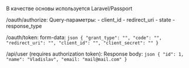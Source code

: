 В качестве основы используется Laravel/Passport

/oauth/authorize:
Query-параметры:
    - client_id
    - redirect_uri
    - state
    - response_type

/oauth/token:
form-data:
    ```json
    {
        "grant_type": "",
        "code": "",
        "redirect_uri": "",
        "client_id": "",
        "client_secret": ""
    }
    ```

/api/user (requires authorization token):
Response body: 
    ```json
    {
        "id": 1,
        "name": "Vladislav",
        "email: "mail@mail.com"
    }
    ```
